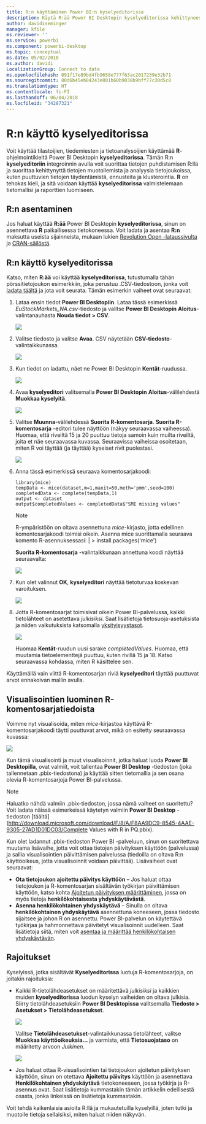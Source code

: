 ```yaml
---
title: R:n käyttäminen Power BI:n kyselyeditorissa
description: Käytä R:ää Power BI Desktopin kyselyeditorissa kehittyneeseen analyysiin
author: davidiseminger
manager: kfile
ms.reviewer: ''
ms.service: powerbi
ms.component: powerbi-desktop
ms.topic: conceptual
ms.date: 05/02/2018
ms.author: davidi
LocalizationGroup: Connect to data
ms.openlocfilehash: 091f17e89bd4fb9658e777f63ac2017239e32b71
ms.sourcegitcommit: 80d6b45eb84243e801b60b9038b9bff77c30d5c8
ms.translationtype: HT
ms.contentlocale: fi-FI
ms.lasthandoff: 06/04/2018
ms.locfileid: "34287321"
---
```

# <a name="using-r-in-query-editor"></a>R:n käyttö kyselyeditorissa
Voit käyttää tilastoijien, tiedemiesten ja tietoanalysoijien käyttämää **R**-ohjelmointikieltä Power BI Desktopin **kyselyeditorissa**. Tämän R:n **kyselyeditoriin** integroinnin avulla voit suorittaa tietojen puhdistamisen R:llä ja suorittaa kehittynyttä tietojen muotoilemista ja analyysia tietojoukoissa, kuten puuttuvien tietojen täydentämistä, ennusteita ja klusterointia. **R** on tehokas kieli, ja sitä voidaan käyttää **kyselyeditorissa** valmistelemaan tietomallisi ja raporttien luomiseen.

## <a name="installing-r"></a>R:n asentaminen
Jos haluat käyttää **R:ää** Power BI Desktopin **kyselyeditorissa**, sinun on asennettava **R** paikallisessa tietokoneessa. Voit ladata ja asentaa **R:n** maksutta useista sijainneista, mukaan lukien [Revolution Open -lataussivulta](https://mran.revolutionanalytics.com/download/) ja [CRAN-säilöstä](https://cran.r-project.org/bin/windows/base/).

## <a name="using-r-in-query-editor"></a>R:n käyttö kyselyeditorissa
Katso, miten **R:ää** voi käyttää **kyselyeditorissa**, tutustumalla tähän pörssitietojoukon esimerkkiin, joka perustuu .CSV-tiedostoon, jonka voit [ladata täältä](http://download.microsoft.com/download/F/8/A/F8AA9DC9-8545-4AAE-9305-27AD1D01DC03/EuStockMarkets_NA.csv) ja jota voit seurata. Tämän esimerkin vaiheet ovat seuraavat:

1. Lataa ensin tiedot **Power BI Desktopiin**. Lataa tässä esimerkissä *EuStockMarkets_NA.csv*-tiedosto ja valitse **Power BI Desktopin** **Aloitus**-valintanauhasta **Nouda tiedot > CSV**.
   
   ![](media/desktop-r-in-query-editor/r-in-query-editor_1.png)
2. Valitse tiedosto ja valitse **Avaa**. CSV näytetään **CSV-tiedosto**-valintaikkunassa.
   
   ![](media/desktop-r-in-query-editor/r-in-query-editor_2.png)
3. Kun tiedot on ladattu, näet ne Power BI Desktopin **Kentät**-ruudussa.
   
   ![](media/desktop-r-in-query-editor/r-in-query-editor_3.png)
4. Avaa **kyselyeditori** valitsemalla **Power BI Desktopin** **Aloitus**-välilehdestä **Muokkaa kyselyitä**.
   
   ![](media/desktop-r-in-query-editor/r-in-query-editor_4.png)
5. Valitse **Muunna**-välilehdessä **Suorita R-komentosarja**. **Suorita R-komentosarja** -editori tulee näyttöön (näkyy seuraavassa vaiheessa). Huomaa, että riveiltä 15 ja 20 puuttuu tietoja samoin kuin muilta riveiltä, joita et näe seuraavassa kuvassa. Seuraavissa vaiheissa osoitetaan, miten R voi täyttää (ja täyttää) kyseiset rivit puolestasi.
   
   ![](media/desktop-r-in-query-editor/r-in-query-editor_5d.png)
6. Anna tässä esimerkissä seuraava komentosarjakoodi:
   
       library(mice)
       tempData <- mice(dataset,m=1,maxit=50,meth='pmm',seed=100)
       completedData <- complete(tempData,1)
       output <- dataset
       output$completedValues <- completedData$"SMI missing values"
   
   > [!NOTE]
   > R-ympäristöön on oltava asennettuna *mice*-kirjasto, jotta edellinen komentosarjakoodi toimisi oikein. Asenna mice suorittamalla seuraava komento R-asennuksessasi: |      > install.packages('mice')
   > 
   > 
   
   **Suorita R-komentosarja** -valintaikkunaan annettuna koodi näyttää seuraavalta:
   
   ![](media/desktop-r-in-query-editor/r-in-query-editor_5b.png)
7. Kun olet valinnut **OK**, **kyselyeditori** näyttää tietoturvaa koskevan varoituksen.
   
   ![](media/desktop-r-in-query-editor/r-in-query-editor_6.png)
8. Jotta R-komentosarjat toimisivat oikein Power BI-palvelussa, kaikki tietolähteet on asetettava *julkisiksi*. Saat lisätietoja tietosuoja-asetuksista ja niiden vaikutuksista katsomalla [yksityisyystasot](desktop-privacy-levels.md).
   
   ![](media/desktop-r-in-query-editor/r-in-query-editor_7.png)
   
   Huomaa **Kentät**-ruudun uusi sarake *completedValues*. Huomaa, että muutamia tietoelementtejä puuttuu, kuten rivillä 15 ja 18. Katso seuraavassa kohdassa, miten R käsittelee sen.
   

Käyttämällä vain viittä R-komentosarjan riviä **kyselyeditori** täyttää puuttuvat arvot ennakoivan mallin avulla.

## <a name="creating-visuals-from-r-script-data"></a>Visualisointien luominen R-komentosarjatiedoista
Voimme nyt visualisoida, miten *mice*-kirjastoa käyttävä R-komentosarjakoodi täytti puuttuvat arvot, mikä on esitetty seuraavassa kuvassa:

![](media/desktop-r-in-query-editor/r-in-query-editor_8a.png)

Kun tämä visualisointi ja muut visualisoinnit, jotka haluat luoda **Power BI Desktopilla**, ovat valmiit, voit tallentaa **Power BI Desktop** -tiedoston (joka tallennetaan .pbix-tiedostona) ja käyttää sitten tietomallia ja sen osana olevia R-komentosarjoja Power BI-palvelussa.

> [!NOTE]
> Haluatko nähdä valmiin .pbix-tiedoston, jossa nämä vaiheet on suoritettu? Voit ladata näissä esimerkeissä käytetyn valmiin **Power BI Desktop** -tiedoston [täältä](http://download.microsoft.com/download/F/8/A/F8AA9DC9-8545-4AAE-9305-27AD1D01DC03/Complete Values with R in PQ.pbix).
> 
> 

Kun olet ladannut .pbix-tiedoston Power BI -palveluun, sinun on suoritettava muutama lisävaihe, jotta voit ottaa tietojen päivityksen käyttöön (palvelussa) ja sallia visualisointien päivittämisen palvelussa (tiedoilla on oltava R:n käyttöoikeus, jotta visualisoinnit voidaan päivittää). Lisävaiheet ovat seuraavat:

* **Ota tietojoukon ajoitettu päivitys käyttöön** – Jos haluat ottaa tietojoukon ja R-komentosarjan sisältävän työkirjan päivittämisen käyttöön, katso kohta [Ajoitetun päivityksen määrittäminen](refresh-scheduled-refresh.md), jossa on myös tietoja **henkilökohtaisesta yhdyskäytävästä**.
* **Asenna henkilökohtainen yhdyskäytävä** – Sinulla on oltava **henkilökohtainen yhdyskäytävä** asennettuna koneeseen, jossa tiedosto sijaitsee ja johon R on asennettu. Power BI-palvelun on käytettävä työkirjaa ja hahmonnettava päivitetyt visualisoinnit uudelleen. Saat lisätietoja siitä, miten voit [asentaa ja määrittää henkilökohtaisen yhdyskäytävän](personal-gateway.md).

## <a name="limitations"></a>Rajoitukset
Kyselyissä, jotka sisältävät **Kyselyeditorissa** luotuja R-komentosarjoja, on joitakin rajoituksia:

* Kaikki R-tietolähdeasetukset on määritettävä *julkisiksi* ja kaikkien muiden **kyselyeditorissa** luodun kyselyn vaiheiden on oltava julkisia. Siirry tietolähdeasetuksiin **Power BI Desktopissa** valitsemalla **Tiedosto > Asetukset > Tietolähdeasetukset**.
  
  ![](media/desktop-r-in-query-editor/r-in-query-editor_9.png)
  
  Valitse **Tietolähdeasetukset**-valintaikkunassa tietolähteet, valitse **Muokkaa käyttöoikeuksia...**  ja varmista, että **Tietosuojataso** on määritetty arvoon *Julkinen*.
  
  ![](media/desktop-r-in-query-editor/r-in-query-editor_10.png)    
* Jos haluat ottaa R-visualisointien tai tietojoukon ajoitetun päivityksen käyttöön, sinun on otettava **Ajoitettu päivitys** käyttöön ja asennettava **Henkilökohtainen yhdyskäytävä** tietokoneeseen, jossa työkirja ja R-asennus ovat. Saat lisätietoja kummastakin tämän artikkelin edellisestä osasta, jonka linkeissä on lisätietoja kummastakin.

Voit tehdä kaikenlaisia asioita R:llä ja mukautetuilla kyselyillä, joten tutki ja muotoile tietoja sellaisiksi, miten haluat niiden näkyvän.

